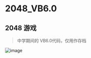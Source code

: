 # 2048_VB6.0

## 2048 游戏

> 中学期间的 VB6.0代码，仅用作存档

![image](https://raw.github.com/CuteLeon/2048_VB6.0/master//Screen.png)

